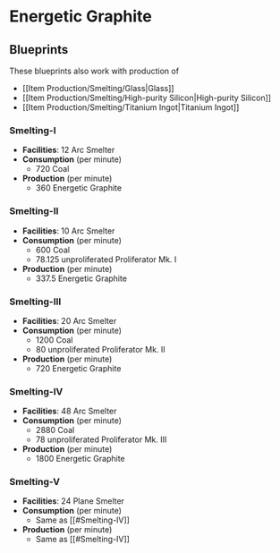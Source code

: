 # Energetic Graphite

## Blueprints

These blueprints also work with production of 
- [[Item Production/Smelting/Glass|Glass]]
- [[Item Production/Smelting/High-purity Silicon|High-purity Silicon]]
- [[Item Production/Smelting/Titanium Ingot|Titanium Ingot]]

### Smelting-I

- **Facilities**: 12 Arc Smelter
- **Consumption** (per minute)
	- 720 Coal
- **Production** (per minute)
	- 360 Energetic Graphite

### Smelting-II

- **Facilities**: 10 Arc Smelter
- **Consumption** (per minute)
	- 600 Coal
	- 78.125 unproliferated Proliferator Mk. I
- **Production** (per minute)
	- 337.5 Energetic Graphite

### Smelting-III

- **Facilities**: 20 Arc Smelter
- **Consumption** (per minute)
	- 1200 Coal
	- 80 unproliferated Proliferator Mk. II
- **Production** (per minute)
	- 720 Energetic Graphite

### Smelting-IV

- **Facilities**: 48 Arc Smelter
- **Consumption** (per minute)
	- 2880 Coal
	- 78 unproliferated Proliferator Mk. III
- **Production** (per minute)
	- 1800 Energetic Graphite

### Smelting-V

- **Facilities**: 24 Plane Smelter
- **Consumption** (per minute)
	- Same as [[#Smelting-IV]]
- **Production** (per minute)
	- Same as [[#Smelting-IV]]
